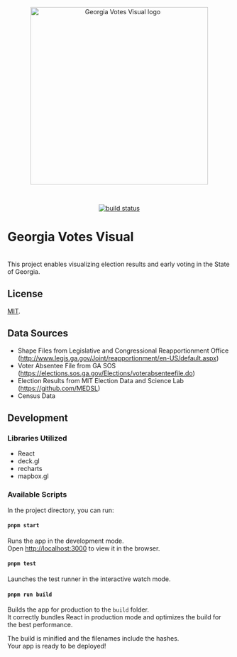 <p align="center">
  <a href="https://georgiavotesvisual.com/" target="_blank" rel="noopener noreferrer">
  <img width="400" src="https://georgiavotesvisual.com/static/gavotes2.png" alt="Georgia Votes Visual logo">
  </a>
</p>
<br/>
<p align="center">
  <a href="https://github.com/asdfjkalsdfla/gavotesfrontend/actions/workflows/ci.js.yml"><img src="https://github.com/asdfjkalsdfla/gavotesfrontend/actions/workflows/ci.js.yml/badge.svg?branch=main" alt="build status"></a>
</p>

# Georgia Votes Visual
<br/>
This project enables visualizing election results and early voting in the State of Georgia. 


## License

[MIT](LICENSE).<br/>

## Data Sources
- Shape Files from  Legislative and Congressional Reapportionment Office (http://www.legis.ga.gov/Joint/reapportionment/en-US/default.aspx)
- Voter Absentee File from GA SOS (https://elections.sos.ga.gov/Elections/voterabsenteefile.do)
- Election Results from MIT Election Data and Science Lab (https://github.com/MEDSL)
- Census Data

## Development

### Libraries Utilized
- React
- deck.gl
- recharts
- mapbox.gl

### Available Scripts

In the project directory, you can run:

#### `pnpm start`

Runs the app in the development mode.<br>
Open [http://localhost:3000](http://localhost:3000) to view it in the browser.

#### `pnpm test`

Launches the test runner in the interactive watch mode.<br>

#### `pnpm run build`

Builds the app for production to the `build` folder.<br>
It correctly bundles React in production mode and optimizes the build for the best performance.

The build is minified and the filenames include the hashes.<br>
Your app is ready to be deployed!

